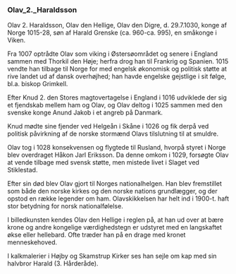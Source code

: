 ### Olav_2._Haraldsson


Olav 2. Haraldsson, Olav den Hellige, Olav den Digre, d. 29.7.1030, konge af Norge 1015-28, søn af Harald Grenske (ca. 960-ca. 995), en småkonge i Viken.

Fra 1007 optrådte Olav som viking i Østersøområdet og senere i England sammen med Thorkil den Høje; herfra drog han til Frankrig og Spanien. 1015 vendte han tilbage til Norge for med engelsk økonomisk og politisk støtte at rive landet ud af dansk overhøjhed; han havde engelske gejstlige i sit følge, bl.a. biskop Grimkell.

Efter Knud 2. den Stores magtovertagelse i England i 1016 udviklede der sig et fjendskab mellem ham og Olav, og Olav deltog i 1025 sammen med den svenske konge Anund Jakob i et angreb på Danmark.

Knud mødte sine fjender ved Helgeån i Skåne i 1026 og fik derpå ved politisk påvirkning af de norske stormænd Olavs tilslutning til at smuldre.

Olav tog i 1028 konsekvensen og flygtede til Rusland, hvorpå styret i Norge blev overdraget Håkon Jarl Eriksson. Da denne omkom i 1029, forsøgte Olav at vende tilbage med svensk støtte, men mistede livet i Slaget ved Stiklestad.

Efter sin død blev Olav gjort til Norges nationalhelgen. Han blev fremstillet som både den norske kirkes og den norske nations grundlægger, og der opstod en række legender om ham. Olavskikkelsen har helt ind i 1900-t. haft stor betydning for norsk nationalfølelse.

I billedkunsten kendes Olav den Hellige i reglen på, at han ud over at bære krone og andre kongelige værdighedstegn er udstyret med en langskaftet økse eller hellebard. Ofte træder han på en drage med kronet menneskehoved.

I kalkmalerier i Højby og Skamstrup Kirker ses han sejle om kap med sin halvbror Harald (3. Hårderåde).